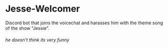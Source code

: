 # Jesse-Welcomer
Discord bot that joins the voicechat and harasses him with the theme song of the show "Jessie".
###### he doesn't think its very funny

